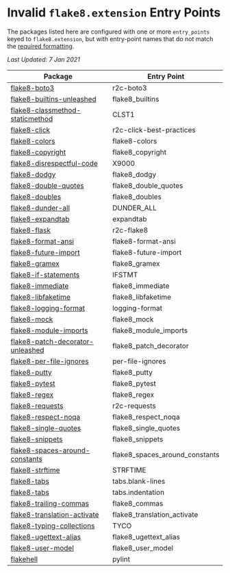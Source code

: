 Invalid `flake8.extension` Entry Points
=======================================

The packages listed here are configured with one or more `entry_points`
keyed to `flake8.extension`, but with entry-point names that do not
match the [required formatting](https://flake8.pycqa.org/en/latest/plugin-development/registering-plugins.html).

*Last Updated:  7 Jan 2021*

Package|Entry Point
-|-
[flake8-boto3](https://pypi.org/project/flake8-boto3)|r2c-boto3
[flake8-builtins-unleashed](https://pypi.org/project/flake8-builtins-unleashed)|flake8_builtins
[flake8-classmethod-staticmethod](https://pypi.org/project/flake8-classmethod-staticmethod)|CLST1
[flake8-click](https://pypi.org/project/flake8-click)|r2c-click-best-practices
[flake8-colors](https://pypi.org/project/flake8-colors)|flake8-colors
[flake8-copyright](https://pypi.org/project/flake8-copyright)|flake8_copyright
[flake8-disrespectful-code](https://pypi.org/project/flake8-disrespectful-code)|X9000
[flake8-dodgy](https://pypi.org/project/flake8-dodgy)|flake8_dodgy
[flake8-double-quotes](https://pypi.org/project/flake8-double-quotes)|flake8_double_quotes
[flake8-doubles](https://pypi.org/project/flake8-doubles)|flake8_doubles
[flake8-dunder-all](https://pypi.org/project/flake8-dunder-all)|DUNDER_ALL
[flake8-expandtab](https://pypi.org/project/flake8-expandtab)|expandtab
[flake8-flask](https://pypi.org/project/flake8-flask)|r2c-flake8
[flake8-format-ansi](https://pypi.org/project/flake8-format-ansi)|flake8-format-ansi
[flake8-future-import](https://pypi.org/project/flake8-future-import)|flake8-future-import
[flake8-gramex](https://pypi.org/project/flake8-gramex)|flake8_gramex
[flake8-if-statements](https://pypi.org/project/flake8-if-statements)|IFSTMT
[flake8-immediate](https://pypi.org/project/flake8-immediate)|flake8_immediate
[flake8-libfaketime](https://pypi.org/project/flake8-libfaketime)|flake8_libfaketime
[flake8-logging-format](https://pypi.org/project/flake8-logging-format)|logging-format
[flake8-mock](https://pypi.org/project/flake8-mock)|flake8_mock
[flake8-module-imports](https://pypi.org/project/flake8-module-imports)|flake8_module_imports
[flake8-patch-decorator-unleashed](https://pypi.org/project/flake8-patch-decorator-unleashed)|flake8_patch_decorator
[flake8-per-file-ignores](https://pypi.org/project/flake8-per-file-ignores)|per-file-ignores
[flake8-putty](https://pypi.org/project/flake8-putty)|flake8_putty
[flake8-pytest](https://pypi.org/project/flake8-pytest)|flake8_pytest
[flake8-regex](https://pypi.org/project/flake8-regex)|flake8_regex
[flake8-requests](https://pypi.org/project/flake8-requests)|r2c-requests
[flake8-respect-noqa](https://pypi.org/project/flake8-respect-noqa)|flake8_respect_noqa
[flake8-single-quotes](https://pypi.org/project/flake8-single-quotes)|flake8_single_quotes
[flake8-snippets](https://pypi.org/project/flake8-snippets)|flake8_snippets
[flake8-spaces-around-constants](https://pypi.org/project/flake8-spaces-around-constants)|flake8_spaces_around_constants
[flake8-strftime](https://pypi.org/project/flake8-strftime)|STRFTIME
[flake8-tabs](https://pypi.org/project/flake8-tabs)|tabs.blank-lines
[flake8-tabs](https://pypi.org/project/flake8-tabs)|tabs.indentation
[flake8-trailing-commas](https://pypi.org/project/flake8-trailing-commas)|flake8_commas
[flake8-translation-activate](https://pypi.org/project/flake8-translation-activate)|flake8_translation_activate
[flake8-typing-collections](https://pypi.org/project/flake8-typing-collections)|TYCO
[flake8-ugettext-alias](https://pypi.org/project/flake8-ugettext-alias)|flake8_ugettext_alias
[flake8-user-model](https://pypi.org/project/flake8-user-model)|flake8_user_model
[flakehell](https://pypi.org/project/flakehell)|pylint